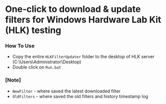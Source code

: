 # One-click to download & update filters for Windows Hardware Lab Kit (HLK) testing


### How To Use
+ Copy the entire `HLKFilterUpdater` folder to the desktop of HLK server (C:\Users\Administrator\Desktop)
+ Double click on `Run.bat`


### [Note]
 - `NewFilter`  - where saved the latest downloaded filter
 - `OldFilters` - where saved the old filters and history timestamp log
